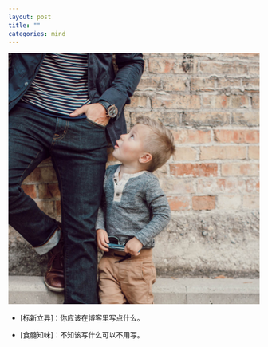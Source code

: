 ```yaml
---
layout: post
title: ""
categories: mind
---
```


![papason](/assets/img/2021-04-26-PapaSon.png#pic_center)

- [标新立异]：你应该在博客里写点什么。

- [食髓知味]：不知该写什么可以不用写。
